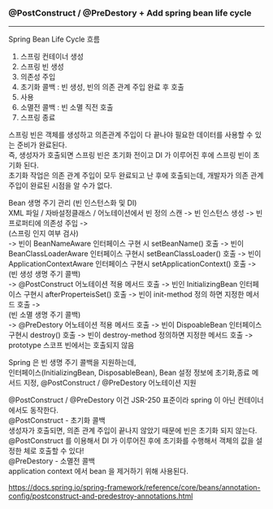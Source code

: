   
### @PostConstruct / @PreDestory + Add spring bean life cycle
---
Spring Bean Life Cycle 흐름
1) 스프링 컨테이너 생성
2) 스프링 빈 생성
3) 의존성 주입
4) 초기화 콜백 : 빈 생성, 빈의 의존 관계 주입 완료 후 호출
5) 사용
6) 소멸전 콜백 : 빈 소멸 직전 호출
7) 스프링 종료

스프링 빈은 객체를 생성하고 의존관계 주입이 다 끝나야 필요한 데이터를 사용할 수 있는 준비가 완료된다.  
즉, 생성자가 호출되면 스프링 빈은 초기화 전이고 DI 가 이루어진 후에 스프링 빈이 초기화 된다.  
초기화 작업은 의존 관계 주입이 모두 완료되고 난 후에 호출되는데, 개발자가 의존 관계 주입이 완료된 시점을 알 수가 없다.  

Bean 생명 주기 관리
(빈 인스턴스화 및 DI)  
XML 파일 / 자바설정클래스 / 어노테이션에서 빈 정의 스캔 -> 빈 인스턴스 생성 -> 빈 프로퍼티에 의존성 주입 ->  
(스프링 인지 여부 검사)  
-> 빈이 BeanNameAware 인터페이스 구현 시 setBeanName() 호출 -> 빈이 BeanClassLoaderAware 인터페이스 구현시 setBeanClassLoader() 호출 -> 빈이 ApplicationContextAware 인터페이스 구현시 setApplicationContext() 호출 ->  
(빈 생성 생명 주기 콜백)  
-> @PostConstruct 어노테이션 적용 메서드 호출 -> 빈인 InitializingBean 인터페이스 구현시 afterProperteisSet() 호출 -> 빈이 init-method 정의 하면 지정한 메서드 호출 ->  
(빈 소멸 생명 주기 콜백)  
-> @PreDestory 어노테이션 적용 메서드 호출 -> 빈이 DispoableBean 인터페이스 구현시 destroy() 호출 -> 빈이 destroy-method 정의하면 지정한 메서드 호출 -> prototype 스코프 빈에서는 호출되지 않음  

Spring 은 빈 생명 주기 콜백을 지원하는데,  
인터페이스(InitializingBean, DisposableBean), Bean 설정 정보에 초기화,종료 메서드 지정,  @PostConstruct / @PreDestory 어노테이션 지원  

@PostConstruct / @PreDestory 이건 JSR-250 표준이라 spring 이 아닌 컨테이너에서도 동작한다.  
@PostConstruct - 초기화 콜백  
생성자가 호출되면, 의존 관계 주입이 끝나지 않았기 때문에 빈은 초기화 되지 않는다.  
@PostConstruct 를 이용해서 DI 가 이루어진 후에 초기화를 수행해서 객체의 값을 설정한 체로 호출할 수 있다!  
@PreDestory - 소멸전 콜백  
application context 에서 bean 을 제거하기 위해 사용된다.  

https://docs.spring.io/spring-framework/reference/core/beans/annotation-config/postconstruct-and-predestroy-annotations.html
